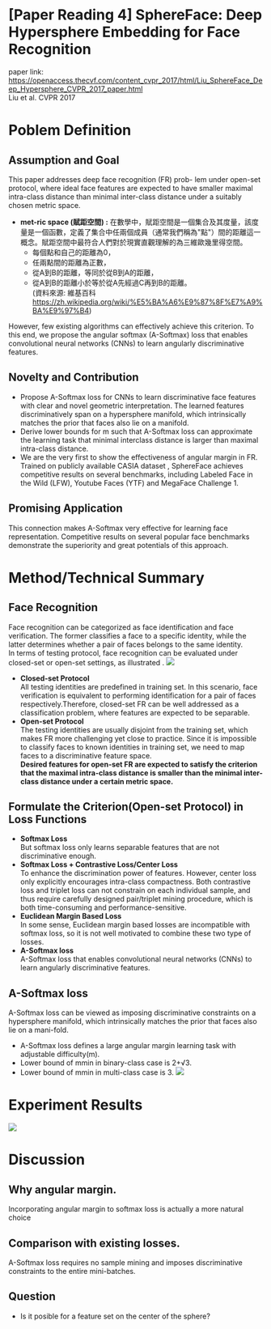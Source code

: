 # [Paper Reading 4] SphereFace: Deep Hypersphere Embedding for Face Recognition  
paper link: https://openaccess.thecvf.com/content_cvpr_2017/html/Liu_SphereFace_Deep_Hypersphere_CVPR_2017_paper.html  
Liu et al. CVPR 2017
# Poblem Definition
## Assumption and Goal
This paper addresses deep face recognition (FR) prob-
lem under open-set protocol, where ideal face features are expected to have smaller maximal intra-class distance than minimal inter-class distance under a suitably chosen metric space.
* **met-ric space (賦距空間) :** 在數學中，賦距空間是一個集合及其度量，該度量是一個函數，定義了集合中任兩個成員（通常我們稱為"點"）間的距離這一概念。賦距空間中最符合人們對於現實直觀理解的為三維歐幾里得空間。  
    * 每個點和自己的距離為0，
    * 任兩點間的距離為正數，
    * 從A到B的距離，等同於從B到A的距離，
    * 從A到B的距離小於等於從A先經過C再到B的距離。  
(資料來源: 維基百科 https://zh.wikipedia.org/wiki/%E5%BA%A6%E9%87%8F%E7%A9%BA%E9%97%B4)  

However, few existing algorithms can effectively
achieve this criterion. To this end, we propose the angular softmax (A-Softmax) loss that enables convolutional neural networks (CNNs) to learn angularly discriminative features.  

## Novelty and Contribution
* Propose A-Softmax loss for CNNs to learn discriminative face features with clear and novel geometric interpretation. The learned features discriminatively span on a hypersphere manifold, which intrinsically matches the prior that faces also lie on a manifold.
* Derive lower bounds for m such that A-Softmax loss can approximate the learning task that minimal interclass distance is larger than maximal intra-class distance.
* We are the very first to show the effectiveness of angular margin in FR. Trained on publicly available CASIA dataset , SphereFace achieves competitive results on several benchmarks, including Labeled Face in the Wild (LFW), Youtube Faces (YTF) and MegaFace Challenge 1.

## Promising Application
This connection makes A-Softmax very effective for learning face representation. Competitive results on several popular face benchmarks demonstrate the superiority and great potentials of this approach.

# Method/Technical Summary

## Face Recognition
Face recognition can be categorized as face identification and face verification. The former classifies a face to a specific identity, while the latter determines whether a pair of faces belongs to the same identity.  
In terms of testing protocol, face recognition can be evaluated under closed-set or open-set settings, as illustrated .
![](https://i.imgur.com/UDyGp3D.png)
* **Closed-set Protocol**  
All testing identities are predefined in training set. In this scenario, face verification is equivalent to performing identification for a pair of faces respectively.Therefore, closed-set FR can be well addressed as a classification problem, where features are expected to be separable.
* **Open-set Protocol**  
The testing identities are usually disjoint from the training set, which makes FR more challenging yet close to practice. Since it is impossible to classify faces to known identities in training set, we need to map faces to a discriminative feature space.  
**Desired features for open-set FR are expected to satisfy the criterion that the maximal intra-class distance is smaller than the minimal inter-class distance under a certain metric space.**

## Formulate the Criterion(Open-set Protocol) in Loss Functions
* **Softmax Loss**  
But softmax loss only learns separable features that are not discriminative enough.
* **Softmax Loss + Contrastive Loss/Center Loss**  
To enhance the discrimination power of features. However, center loss only explicitly encourages intra-class compactness. Both contrastive loss and triplet loss can not constrain on each individual sample, and thus require carefully designed pair/triplet mining procedure, which is both time-consuming and performance-sensitive.
* **Euclidean Margin Based Loss**  
In some sense, Euclidean margin based losses are incompatible with softmax loss, so it is not well motivated to combine these two type of losses.
*  **A-Softmax loss**  
A-Softmax loss that enables convolutional neural networks (CNNs) to learn angularly discriminative features.

## A-Softmax loss
A-Softmax loss can be viewed as imposing discriminative constraints on a hypersphere manifold, which intrinsically matches the prior that faces also lie on a mani-fold.  
* A-Softmax loss defines a large angular margin learning task with adjustable difficulty(m).
* Lower bound of mmin in binary-class case is 2+√3.
* Lower bound of mmin in multi-class case is 3.
![](https://i.imgur.com/7CmRzYd.png)


# Experiment Results
![](https://i.imgur.com/1aweWPL.png)

# Discussion
## Why angular margin.
Incorporating angular margin to softmax loss is actually a more natural choice
## Comparison with existing losses.
A-Softmax loss requires no sample mining and imposes discriminative constraints to the entire mini-batches.

## Question
* Is it posible for a feature set on the center of the sphere?
